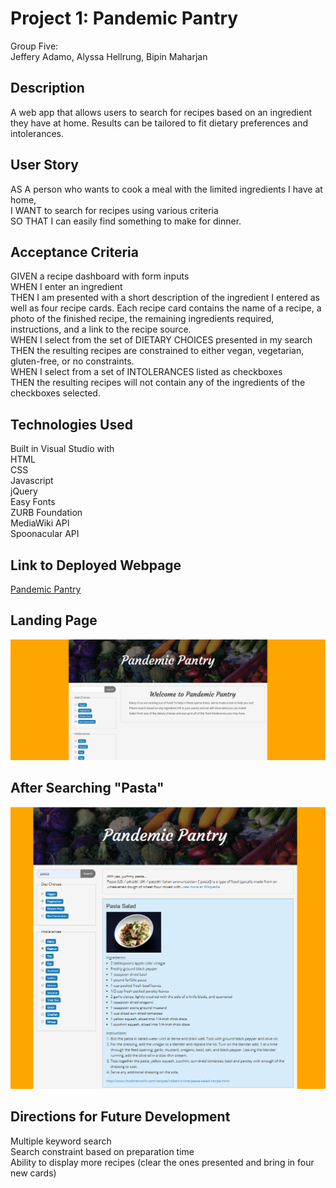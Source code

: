 # Project 1: Pandemic Pantry

Group Five:  
Jeffery Adamo, Alyssa Hellrung, Bipin Maharjan

## Description

A web app that allows users to search for recipes based on an ingredient they have at home. Results can be tailored to fit dietary preferences and intolerances. 

## User Story

AS A person who wants to cook a meal with the limited ingredients I have at home,  
I WANT to search for recipes using various criteria  
SO THAT I can easily find something to make for dinner.
 
## Acceptance Criteria
GIVEN a recipe dashboard with form inputs  
WHEN I enter an ingredient  
THEN I am presented with a short description of the ingredient I entered as well as four recipe cards. Each recipe card contains the name of a recipe, a photo of the finished recipe, the remaining ingredients required, instructions, and a link to the recipe source.  
WHEN I select from the set of DIETARY CHOICES presented in my search  
THEN the resulting recipes are constrained to either vegan, vegetarian, gluten-free, or no constraints.  
WHEN I select from a set of INTOLERANCES listed as checkboxes  
THEN the resulting recipes will not contain any of the ingredients of the checkboxes selected.

## Technologies Used
Built in Visual Studio with  
HTML  
CSS  
Javascript  
jQuery  
Easy Fonts  
ZURB Foundation  
MediaWiki API  
Spoonacular API

## Link to Deployed Webpage
[Pandemic Pantry](https://jeffreyadamo.github.io/Project1/)

## Landing Page
![landing page screenshot](./assets/firstShot.png)

## After Searching "Pasta"
![large image after input](./assets/largeShot.png)

## Directions for Future Development
Multiple keyword search  
Search constraint based on preparation time  
Ability to display more recipes (clear the ones presented and bring in four new cards)
